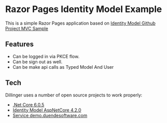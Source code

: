 ﻿# Razor Pages Identity Model Example

This is a simple Razor Pages application based on [Identity Model Github Project MVC Sample](https://github.com/IdentityModel/IdentityModel.AspNetCore)

## Features

- Can be logged in via PKCE flow.
- Can be sign out as well.
- Can be make api calls as Typed Model And User

## Tech

Dillinger uses a number of open source projects to work properly:

- [.Net Core 6.0.5](https://dotnet.microsoft.com/en-us/download/dotnet/6.0)
- [Identity Model AspNetCore 4.2.0](https://www.nuget.org/packages/IdentityModel.AspNetCore/)
- [Service demo.duendesoftware.com](https://demo.duendesoftware.com)
